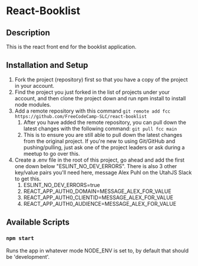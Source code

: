 # React-Booklist

## Description

This is the react front end for the booklist application.

## Installation and Setup

1. Fork the project (repository) first so that you have a copy of the project in your account.
2. Find the project you just forked in the list of projects under your account, and then clone the project down and run npm install to install node modules.
3. Add a remote repository with this command `git remote add fcc https://github.com/FreeCodeCamp-SLC/react-booklist`
   1. After you have added the remote repository, you can pull down the latest changes with the following command: `git pull fcc main`
   1. This is to ensure you are still able to pull down the latest changes from the original project. If you're new to using Git/GitHub and pushing/pulling, just ask one of the project leaders or ask during a meetup to go over this.
4. Create a .env file in the root of this project, go ahead and add the first one down below "ESLINT_NO_DEV_ERRORS". There is also 3 other key/value pairs you'll need here, message Alex Puhl on the UtahJS Slack to get this.
   1. ESLINT_NO_DEV_ERRORS=true
   2. REACT_APP_AUTH0_DOMAIN=MESSAGE_ALEX_FOR_VALUE
   3. REACT_APP_AUTH0_CLIENTID=MESSAGE_ALEX_FOR_VALUE
   4. REACT_APP_AUTH0_AUDIENCE=MESSAGE_ALEX_FOR_VALUE

## Available Scripts

### `npm start`

Runs the app in whatever mode NODE_ENV is set to, by default that should be 'development'.
